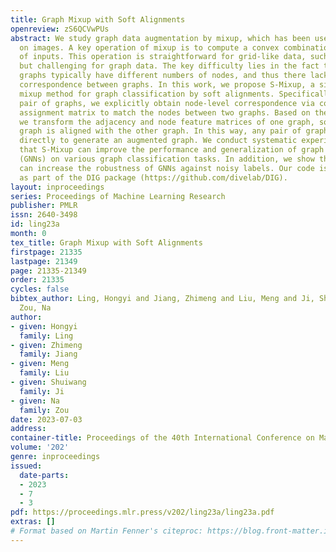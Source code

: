 ```yaml
---
title: Graph Mixup with Soft Alignments
openreview: zS6QCVwPUs
abstract: We study graph data augmentation by mixup, which has been used successfully
  on images. A key operation of mixup is to compute a convex combination of a pair
  of inputs. This operation is straightforward for grid-like data, such as images,
  but challenging for graph data. The key difficulty lies in the fact that different
  graphs typically have different numbers of nodes, and thus there lacks a node-level
  correspondence between graphs. In this work, we propose S-Mixup, a simple yet effective
  mixup method for graph classification by soft alignments. Specifically, given a
  pair of graphs, we explicitly obtain node-level correspondence via computing a soft
  assignment matrix to match the nodes between two graphs. Based on the soft assignments,
  we transform the adjacency and node feature matrices of one graph, so that the transformed
  graph is aligned with the other graph. In this way, any pair of graphs can be mixed
  directly to generate an augmented graph. We conduct systematic experiments to show
  that S-Mixup can improve the performance and generalization of graph neural networks
  (GNNs) on various graph classification tasks. In addition, we show that S-Mixup
  can increase the robustness of GNNs against noisy labels. Our code is publicly available
  as part of the DIG package (https://github.com/divelab/DIG).
layout: inproceedings
series: Proceedings of Machine Learning Research
publisher: PMLR
issn: 2640-3498
id: ling23a
month: 0
tex_title: Graph Mixup with Soft Alignments
firstpage: 21335
lastpage: 21349
page: 21335-21349
order: 21335
cycles: false
bibtex_author: Ling, Hongyi and Jiang, Zhimeng and Liu, Meng and Ji, Shuiwang and
  Zou, Na
author:
- given: Hongyi
  family: Ling
- given: Zhimeng
  family: Jiang
- given: Meng
  family: Liu
- given: Shuiwang
  family: Ji
- given: Na
  family: Zou
date: 2023-07-03
address: 
container-title: Proceedings of the 40th International Conference on Machine Learning
volume: '202'
genre: inproceedings
issued:
  date-parts:
  - 2023
  - 7
  - 3
pdf: https://proceedings.mlr.press/v202/ling23a/ling23a.pdf
extras: []
# Format based on Martin Fenner's citeproc: https://blog.front-matter.io/posts/citeproc-yaml-for-bibliographies/
---
```

